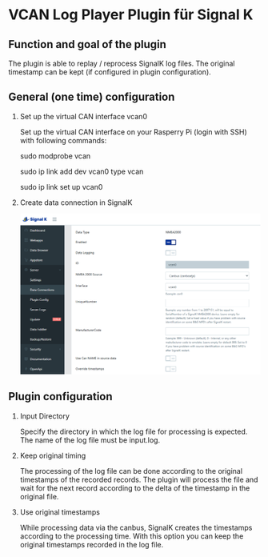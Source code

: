 # VCAN Log Player Plugin für Signal K

## Function and goal of the plugin

The plugin is able to replay / reprocess SignalK log files. The original timestamp can be kept (if configured in plugin configuration).

## General (one time) configuration

1. Set up the virtual CAN interface vcan0

    Set up the virtual CAN interface on your Rasperry Pi (login with SSH) with following commands:

    sudo modprobe vcan

    sudo ip link add dev vcan0 type vcan

    sudo ip link set up vcan0


2. Create data connection in SignalK

    ![Screenshot not available](https://raw.githubusercontent.com/formifan2002/signalk-vcan-logplayer/main/img/configure-dataconnection.png)

## Plugin configuration

1. Input Directory

    Specify the directory in which the log file for processing is expected. The name of the log file must be input.log.

2. Keep original timing

    The processing of the log file can be done according to the original timestamps of the recorded records. The plugin will process the file and wait for the next record according to the delta of the timestamp in the original file.
3. Use original timestamps

    While processing data via the canbus, SignalK creates the timestamps according to the processing time. With this option you can keep the original timestamps recorded in the log file.